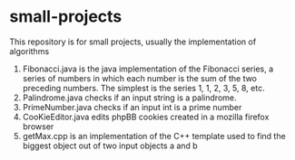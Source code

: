 # small-projects
This repository is for small projects, usually the implementation of algorithms
1. Fibonacci.java is the java implementation of the Fibonacci series, a series of numbers in which each number is the sum of the two preceding numbers. The simplest is the series 1, 1, 2, 3, 5, 8, etc.
2. Palindrome.java checks if an input string is a palindrome.
3. PrimeNumber.java checks if an input int is a prime number 
4. CooKieEditor.java edits phpBB cookies created in a mozilla  firefox browser 
5. getMax.cpp is an implementation of the C++ template used to find the biggest object out of two input objects a and b
